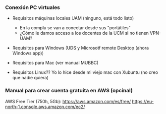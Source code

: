 
### Conexión PC virtuales

- Requisitos máquinas locales UAM (ninguno, está todo listo)
	- En la complu se van a conectar desde sus "portátiles"
	- ¿Cómo le damos acceso a los docentes de la UCM si no tienen VPN-UAM?

- Requisitos para Windows (UDS y Microsotf remote Desktop (ahora Windows app))
- Requisitos para Mac (ver manual MUBBC)
- Requisitos Linux?? Yo lo hice desde mi viejo mac con Xubuntu (no creo que nadie quiera)




### Manual para crear cuenta gratuita en AWS (opcinal)
AWS Free Tier (750h,  5Gb): https://aws.amazon.com/es/free/
https://eu-north-1.console.aws.amazon.com/ec2/
